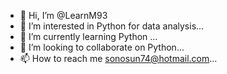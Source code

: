 - 👋 Hi, I’m @LearnM93
- 👀 I’m interested in Python for data analysis...
- 🌱 I’m currently learning Python ...
- 💞️ I’m looking to collaborate on Python...
- 📫 How to reach me sonosun74@hotmail.com...

<!---
LearnM93/LearnM93 is a ✨ special ✨ repository because its `README.md` (this file) appears on your GitHub profile.
You can click the Preview link to take a look at your changes.
--->
